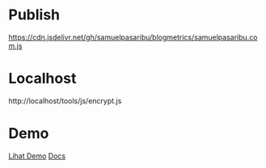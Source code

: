 # Publish
https://cdn.jsdelivr.net/gh/samuelpasaribu/blogmetrics/samuelpasaribu.com.js

# Localhost
http://localhost/tools/js/encrypt.js

# Demo
<a href="https://www.samuelpasaribu.com">Lihat Demo</a>
<a href="https://www.samuelpasaribu.com/2023/04/cara-mengetahui-jumlah-posting-dan-komentar-blog-dengan-blogger-api.html">Docs</a>

